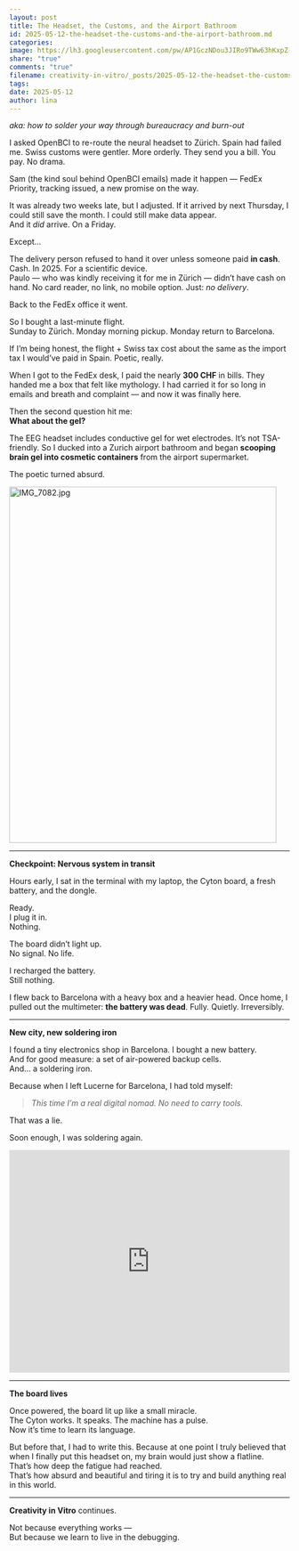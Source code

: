 ```yaml
---
layout: post
title: The Headset, the Customs, and the Airport Bathroom
id: 2025-05-12-the-headset-the-customs-and-the-airport-bathroom.md
categories: 
image: https://lh3.googleusercontent.com/pw/AP1GczNDou3JIRo9TWw63hKxpZ-ebDrdvZxW-3kCE359li7eFu7Q9oK-MSG7A9u168rfNMt5S6ndXkW5QXQUXDgm-L_cBJ3JtruU7UEm3yFx0yCsk_wKH30=w600-h315-p-k
share: "true"
comments: "true"
filename: creativity-in-vitro/_posts/2025-05-12-the-headset-the-customs-and-the-airport-bathroom.md
tags: 
date: 2025-05-12
author: lina
---
```

_aka: how to solder your way through bureaucracy and burn-out_

I asked OpenBCI to re-route the neural headset to Zürich. Spain had failed me. Swiss customs were gentler. More orderly. They send you a bill. You pay. No drama.

Sam (the kind soul behind OpenBCI emails) made it happen — FedEx Priority, tracking issued, a new promise on the way.

It was already two weeks late, but I adjusted. If it arrived by next Thursday, I could still save the month. I could still make data appear.  
And it _did_ arrive. On a Friday.

Except…

The delivery person refused to hand it over unless someone paid **in cash**.  
Cash. In 2025. For a scientific device.  
Paulo — who was kindly receiving it for me in Zürich — didn’t have cash on hand. No card reader, no link, no mobile option. Just: _no delivery_.

Back to the FedEx office it went.

So I bought a last-minute flight.  
Sunday to Zürich. Monday morning pickup. Monday return to Barcelona.

If I’m being honest, the flight + Swiss tax cost about the same as the import tax I would’ve paid in Spain. Poetic, really.

When I got to the FedEx desk, I paid the nearly **300 CHF** in bills. They handed me a box that felt like mythology. I had carried it for so long in emails and breath and complaint — and now it was finally here.

Then the second question hit me:  
**What about the gel?**

The EEG headset includes conductive gel for wet electrodes. It’s not TSA-friendly. So I ducked into a Zurich airport bathroom and began **scooping brain gel into cosmetic containers** from the airport supermarket.

The poetic turned absurd.
 
<img src="https://lh3.googleusercontent.com/pw/AP1GczORdpnSFiy6XoL_0x5ocX2IqSNstqVHyf8Y0K_-FosTSWoG1Qh0J7ql94VtMR6uJCZilTYs6I1v7D9MWbF3sWDRMgJuN0oZsQeFqLhHxdw-Fb49A-o=w960-h1280-p-k" width="480" height="640" alt="IMG_7082.jpg" class="" />

---

**Checkpoint: Nervous system in transit**

Hours early, I sat in the terminal with my laptop, the Cyton board, a fresh battery, and the dongle.

Ready.  
I plug it in.  
Nothing.

The board didn’t light up.  
No signal. No life.

I recharged the battery.  
Still nothing.

I flew back to Barcelona with a heavy box and a heavier head. Once home, I pulled out the multimeter: **the battery was dead**. Fully. Quietly. Irreversibly.

---

**New city, new soldering iron**

I found a tiny electronics shop in Barcelona. I bought a new battery.  
And for good measure: a set of air-powered backup cells.  
And… a soldering iron.

Because when I left Lucerne for Barcelona, I had told myself:  
> _This time I’m a real digital nomad. No need to carry tools._  

That was a lie.

Soon enough, I was soldering again.

<iframe width="100%" height="400"
  src="https://www.youtube.com/embed/5fNn3MY4nfY"
  frameborder="0"
  allow="accelerometer; autoplay; clipboard-write; encrypted-media; gyroscope; picture-in-picture"
  allowfullscreen>
</iframe>


---

**The board lives**

Once powered, the board lit up like a small miracle.  
The Cyton works. It speaks. The machine has a pulse.  
Now it’s time to learn its language.

But before that, I had to write this. Because at one point I truly believed that when I finally put this headset on, my brain would just show a flatline.  
That’s how deep the fatigue had reached.  
That’s how absurd and beautiful and tiring it is to try and build anything real in this world.

---

**Creativity in Vitro** continues.

Not because everything works —  
But because we learn to live in the debugging.


